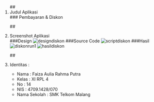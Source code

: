 <ol>
##<li> Judul Aplikasi </li>
### Pembayaran & Diskon

##<li> Screenshot Aplikasi </li>
###Design
![designdiskon](https://cloud.githubusercontent.com/assets/21327758/19969679/104bde3e-a20c-11e6-9857-02de7e207a7a.PNG)
###Source Code
![scriptdiskon](https://cloud.githubusercontent.com/assets/21327758/19969677/103e657e-a20c-11e6-86da-d76cbb19ccd0.PNG)
###Hasil
![diskonrun1](https://cloud.githubusercontent.com/assets/21327758/19969678/1049174e-a20c-11e6-9666-f0ca6b65dd8d.PNG)
![hasildiskon](https://cloud.githubusercontent.com/assets/21327758/19969680/105af6da-a20c-11e6-94d6-3d7a2cecf035.PNG)

##<li> Identitas : </li>
<ul>
<li> Nama : Faiza Aulia Rahma Putra </li>
<li> Kelas : XI RPL 4 </li>
<li> No : 14 </li>
<li> NIS : 4709.1428/070 </li>
<li> Nama Sekolah : SMK Telkom Malang </li>
</ul>
